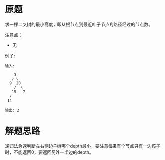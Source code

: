 # 原题
求一棵二叉树的最小高度，即从根节点到最近叶子节点的路径经过的节点数。

注意点：

  - 无

例子:

```
输入:

    3
   / \
  9  20
    /  \
   15   7
  /
 14
 
输出: 2
```

# 解题思路
递归法急速判断左右两边子树哪个depth最小，要注意如果有个节点只有一边孩子时，不能返回0，要返回另外一半边的depth。 
